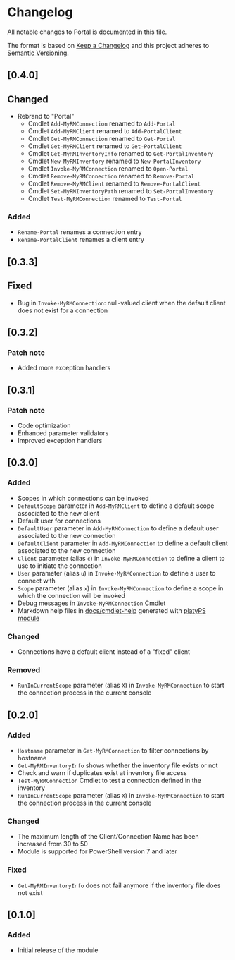 <!-- markdownlint-disable-file MD024 -->
# Changelog

All notable changes to Portal is documented in this file.

The format is based on [Keep a Changelog](https://keepachangelog.com/en/1.0.0/)
and this project adheres to [Semantic Versioning](https://semver.org/spec/v2.0.0.html).

## [0.4.0]

## Changed

- Rebrand to "Portal"
  - Cmdlet `Add-MyRMConnection` renamed to `Add-Portal`
  - Cmdlet `Add-MyRMClient` renamed to `Add-PortalClient`
  - Cmdlet `Get-MyRMConnection` renamed to `Get-Portal`
  - Cmdlet `Get-MyRMClient` renamed to `Get-PortalClient`
  - Cmdlet `Get-MyRMInventoryInfo` renamed to `Get-PortalInventory`
  - Cmdlet `New-MyRMInventory` renamed to `New-PortalInventory`
  - Cmdlet `Invoke-MyRMConnection` renamed to `Open-Portal`
  - Cmdlet `Remove-MyRMConnection` renamed to `Remove-Portal`
  - Cmdlet `Remove-MyRMClient` renamed to `Remove-PortalClient`
  - Cmdlet `Set-MyRMInventoryPath` renamed to `Set-PortalInventory`
  - Cmdlet `Test-MyRMConnection` renamed to `Test-Portal`

### Added

- `Rename-Portal` renames a connection entry
- `Rename-PortalClient` renames a client entry

## [0.3.3]

## Fixed

- Bug in `Invoke-MyRMConnection`: null-valued client when the default client does not exist for a connection

## [0.3.2]

### Patch note

- Added more exception handlers

## [0.3.1]

### Patch note

- Code optimization
- Enhanced parameter validators
- Improved exception handlers

## [0.3.0]

### Added

- Scopes in which connections can be invoked
- `DefaultScope` parameter in `Add-MyRMClient` to define a default scope associated to the new client
- Default user for connections
- `DefaultUser` parameter in `Add-MyRMConnection` to define a default user associated to the new connection
- `DefaultClient` parameter in `Add-MyRMConnection` to define a default client associated to the new connection
- `Client` parameter (alias `c`) in `Invoke-MyRMConnection` to define a client to use to initiate the connection
- `User` parameter (alias `u`) in `Invoke-MyRMConnection` to define a user to connect with
- `Scope` parameter (alias `x`) in `Invoke-MyRMConnection` to define a scope in which the connection will be invoked
- Debug messages in `Invoke-MyRMConnection` Cmdlet
- Markdown help files in [docs/cmdlet-help](docs/cmdlet-help) generated with [platyPS module](https://github.com/PowerShell/platyPS)

### Changed

- Connections have a default client instead of a "fixed" client

### Removed

- `RunInCurrentScope` parameter (alias `X`) in `Invoke-MyRMConnection` to start the connection process in the current console

## [0.2.0]

### Added

- `Hostname` parameter in `Get-MyRMConnection` to filter connections by hostname
- `Get-MyRMInventoryInfo` shows whether the inventory file exists or not
- Check and warn if duplicates exist at inventory file access
- `Test-MyRMConnection` Cmdlet to test a connection defined in the inventory
- `RunInCurrentScope` parameter (alias `X`) in `Invoke-MyRMConnection` to start the connection process in the current console

### Changed

- The maximum length of the Client/Connection Name has been increased from 30 to 50
- Module is supported for PowerShell version 7 and later

### Fixed

- `Get-MyRMInventoryInfo` does not fail anymore if the inventory file does not exist

## [0.1.0]

### Added

- Initial release of the module
